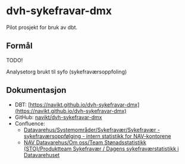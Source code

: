 # dvh-sykefravar-dmx

Pilot prosjekt for bruk av dbt.

## Formål

TODO!

Analysetorg brukt til syfo (sykefraværsoppfoling)

## Dokumentasjon

- DBT: [https://navikt.github.io/dvh-sykefravar-dmx](https://navikt.github.io/dvh-sykefravar-dmx)
- GitHub: [navikt/dvh-sykefravar-dmx](https://github.com/navikt/dvh-sykefravar-dmx)
- Confluence:
    - [Datavarehus/Systemområder/Sykefravær/Sykefravær - sykefraværsoppfølging - intern statistikk for NAV-kontorene](https://confluence.adeo.no/pages/viewpage.action?pageId=358565892)
    - [NAV Datavarehus/Om oss/Team Stønadsstatistikk (STO)/Produktteam Sykefravær / Dagens sykefraværstatistikk i Datavarehuset](https://confluence.adeo.no/pages/viewpage.action?pageId=277324706)
